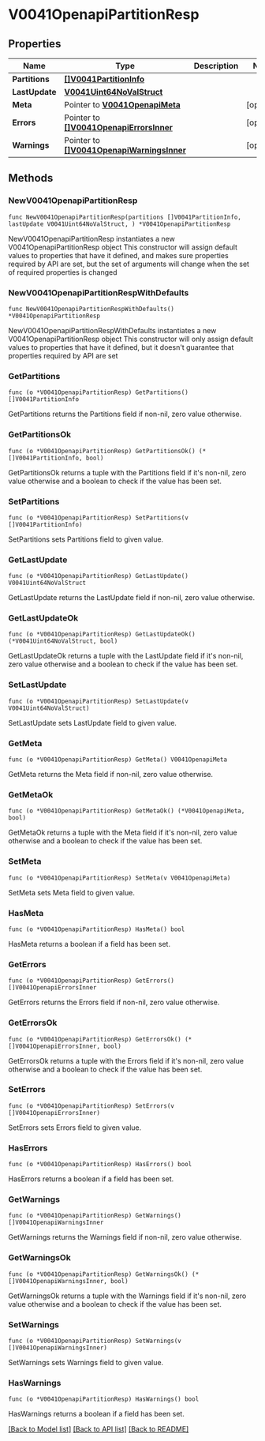 # V0041OpenapiPartitionResp

## Properties

Name | Type | Description | Notes
------------ | ------------- | ------------- | -------------
**Partitions** | [**[]V0041PartitionInfo**](V0041PartitionInfo.md) |  | 
**LastUpdate** | [**V0041Uint64NoValStruct**](V0041Uint64NoValStruct.md) |  | 
**Meta** | Pointer to [**V0041OpenapiMeta**](V0041OpenapiMeta.md) |  | [optional] 
**Errors** | Pointer to [**[]V0041OpenapiErrorsInner**](V0041OpenapiErrorsInner.md) |  | [optional] 
**Warnings** | Pointer to [**[]V0041OpenapiWarningsInner**](V0041OpenapiWarningsInner.md) |  | [optional] 

## Methods

### NewV0041OpenapiPartitionResp

`func NewV0041OpenapiPartitionResp(partitions []V0041PartitionInfo, lastUpdate V0041Uint64NoValStruct, ) *V0041OpenapiPartitionResp`

NewV0041OpenapiPartitionResp instantiates a new V0041OpenapiPartitionResp object
This constructor will assign default values to properties that have it defined,
and makes sure properties required by API are set, but the set of arguments
will change when the set of required properties is changed

### NewV0041OpenapiPartitionRespWithDefaults

`func NewV0041OpenapiPartitionRespWithDefaults() *V0041OpenapiPartitionResp`

NewV0041OpenapiPartitionRespWithDefaults instantiates a new V0041OpenapiPartitionResp object
This constructor will only assign default values to properties that have it defined,
but it doesn't guarantee that properties required by API are set

### GetPartitions

`func (o *V0041OpenapiPartitionResp) GetPartitions() []V0041PartitionInfo`

GetPartitions returns the Partitions field if non-nil, zero value otherwise.

### GetPartitionsOk

`func (o *V0041OpenapiPartitionResp) GetPartitionsOk() (*[]V0041PartitionInfo, bool)`

GetPartitionsOk returns a tuple with the Partitions field if it's non-nil, zero value otherwise
and a boolean to check if the value has been set.

### SetPartitions

`func (o *V0041OpenapiPartitionResp) SetPartitions(v []V0041PartitionInfo)`

SetPartitions sets Partitions field to given value.


### GetLastUpdate

`func (o *V0041OpenapiPartitionResp) GetLastUpdate() V0041Uint64NoValStruct`

GetLastUpdate returns the LastUpdate field if non-nil, zero value otherwise.

### GetLastUpdateOk

`func (o *V0041OpenapiPartitionResp) GetLastUpdateOk() (*V0041Uint64NoValStruct, bool)`

GetLastUpdateOk returns a tuple with the LastUpdate field if it's non-nil, zero value otherwise
and a boolean to check if the value has been set.

### SetLastUpdate

`func (o *V0041OpenapiPartitionResp) SetLastUpdate(v V0041Uint64NoValStruct)`

SetLastUpdate sets LastUpdate field to given value.


### GetMeta

`func (o *V0041OpenapiPartitionResp) GetMeta() V0041OpenapiMeta`

GetMeta returns the Meta field if non-nil, zero value otherwise.

### GetMetaOk

`func (o *V0041OpenapiPartitionResp) GetMetaOk() (*V0041OpenapiMeta, bool)`

GetMetaOk returns a tuple with the Meta field if it's non-nil, zero value otherwise
and a boolean to check if the value has been set.

### SetMeta

`func (o *V0041OpenapiPartitionResp) SetMeta(v V0041OpenapiMeta)`

SetMeta sets Meta field to given value.

### HasMeta

`func (o *V0041OpenapiPartitionResp) HasMeta() bool`

HasMeta returns a boolean if a field has been set.

### GetErrors

`func (o *V0041OpenapiPartitionResp) GetErrors() []V0041OpenapiErrorsInner`

GetErrors returns the Errors field if non-nil, zero value otherwise.

### GetErrorsOk

`func (o *V0041OpenapiPartitionResp) GetErrorsOk() (*[]V0041OpenapiErrorsInner, bool)`

GetErrorsOk returns a tuple with the Errors field if it's non-nil, zero value otherwise
and a boolean to check if the value has been set.

### SetErrors

`func (o *V0041OpenapiPartitionResp) SetErrors(v []V0041OpenapiErrorsInner)`

SetErrors sets Errors field to given value.

### HasErrors

`func (o *V0041OpenapiPartitionResp) HasErrors() bool`

HasErrors returns a boolean if a field has been set.

### GetWarnings

`func (o *V0041OpenapiPartitionResp) GetWarnings() []V0041OpenapiWarningsInner`

GetWarnings returns the Warnings field if non-nil, zero value otherwise.

### GetWarningsOk

`func (o *V0041OpenapiPartitionResp) GetWarningsOk() (*[]V0041OpenapiWarningsInner, bool)`

GetWarningsOk returns a tuple with the Warnings field if it's non-nil, zero value otherwise
and a boolean to check if the value has been set.

### SetWarnings

`func (o *V0041OpenapiPartitionResp) SetWarnings(v []V0041OpenapiWarningsInner)`

SetWarnings sets Warnings field to given value.

### HasWarnings

`func (o *V0041OpenapiPartitionResp) HasWarnings() bool`

HasWarnings returns a boolean if a field has been set.


[[Back to Model list]](../README.md#documentation-for-models) [[Back to API list]](../README.md#documentation-for-api-endpoints) [[Back to README]](../README.md)


